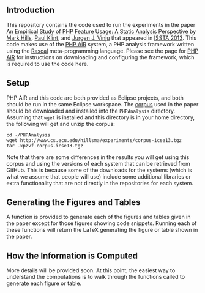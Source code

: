 Introduction
------------

This repository contains the code used to run the experiments in the paper
[An Empirical Study of PHP Feature Usage: A Static Analysis Perspective][ISSTA-paper]
by [Mark Hills][mh], [Paul Klint][pk], and [Jurgen J. Vinju][jv] that
appeared in [ISSTA 2013][ISSTA-2013]. This code makes use of the
[PHP AiR][PAiR] system, a PHP analysis framework written using the
[Rascal][Rascal] meta-programming language. Please see the page for
[PHP AiR][PAiR] for instructions on downloading and configuring the framework,
which is required to use the code here.

[mh]: http://www.cs.ecu.edu/hillsma
[pk]: http://homepages.cwi.nl/~paulk/
[jv]: http://homepages.cwi.nl/~jurgenv/
[ISSTA-paper]: http://www.cs.ecu.edu/hillsma/publications/phpair-csmr.pdf
[ISSTA-2013]: http://issta2013.inf.usi.ch/
[PAiR]: https://github.com/cwi-swat/php-analysis
[Rascal]: http://www.rascal-mpl.org/

Setup
-----

PHP AiR and this code are both provided as Eclipse projects, and both should
be run in the same Eclipse workspace. The [corpus][issta-corpus] used in the
paper should be downloaded and installed into the `PHPAnalysis` directory.
Assuming that `wget` is installed and this directory is in your home directory,
the following will get and unzip the corpus:
    
    cd ~/PHPAnalysis
    wget http://www.cs.ecu.edu/hillsma/experiments/corpus-icse13.tgz
    tar -xpzvf corpus-icse13.tgz

Note that there are some differences in the results you will get using this
corpus and using the versions of each system that can be retrieved from
GitHub. This is because some of the downloads for the systems (which is what
we assume that people will use) include some additional libraries or extra
functionality that are not directly in the repositories for each system.

[issta-corpus]: http://www.cs.ecu.edu/hillsma/experiments/corpus-icse13.tgz

Generating the Figures and Tables
---------------------------------

A function is provided to generate each of the figures and tables given in the
paper except for those figures showing code snippets. Running each of these
functions will return the LaTeX generating the figure or table shown in the
paper.

How the Information is Computed
-------------------------------

More details will be provided soon. At this point, the easiest way to understand
the computations is to walk through the functions called to generate each figure
or table.